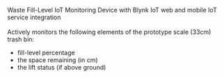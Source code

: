 Waste Fill-Level IoT Monitoring Device with Blynk IoT web and mobile IoT service integration\
\
Actively monitors the following elements of the prototype scale (33cm) trash bin:
* fill-level percentage
* the space remaining (in cm)
* the lift status (if above ground)

